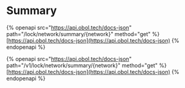 # Summary

{% openapi src="https://api.obol.tech/docs-json" path="/lock/network/summary/{network}" method="get" %}
[https://api.obol.tech/docs-json](https://api.obol.tech/docs-json)
{% endopenapi %}

{% openapi src="https://api.obol.tech/docs-json" path="/v1/lock/network/summary/{network}" method="get" %}
[https://api.obol.tech/docs-json](https://api.obol.tech/docs-json)
{% endopenapi %}

